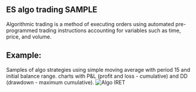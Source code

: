 ## ES algo trading SAMPLE
Algorithmic trading is a method of executing orders using automated pre-programmed trading instructions accounting for variables such as time, price, and volume.

## Example:
Samples of algo strategies using simple moving average with period 15 and initial balance range. charts with P&L (profit and loss - cumulative) and DD (drawdown - maximum cumulative).
![Algo IRET](https://github.com/vldmrmrv/ES-algorithmic-trading-strategy/blob/main/ALGO_iret_SAMPLE.png)


